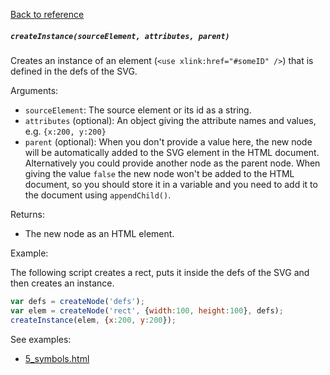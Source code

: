 [Back to reference](../README.md)

##### `createInstance(sourceElement, attributes, parent)` 
Creates an instance of an element (`<use xlink:href="#someID" />`) that is defined in the defs of the SVG. 

Arguments:
- `sourceElement`: The source element or its id as a string.
- `attributes` (optional): An object giving the attribute names and values, e.g. `{x:200, y:200}`
- `parent` (optional): When you don't provide a value here, the new node will be automatically added to the SVG element in the HTML document. Alternatively you could provide another node as the parent node. When giving the value `false` the new node won't be added to the HTML document, so you should store it in a variable and you need to add it to the document using `appendChild()`. 

Returns:
- The new node as an HTML element.

Example:

The following script creates a rect, puts it inside the defs of the SVG and then creates an instance. 
```javascript
var defs = createNode('defs');
var elem = createNode('rect', {width:100, height:100}, defs);
createInstance(elem, {x:200, y:200});
```

See examples:
- [5_symbols.html](../examples/1_nodes/5_symbols.html)

